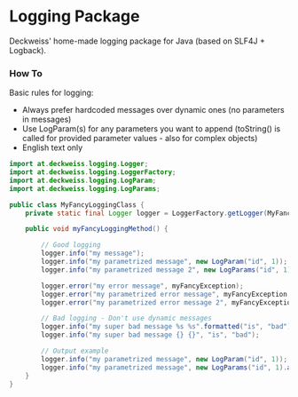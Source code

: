 # Logging Package

Deckweiss' home-made logging package for Java (based on SLF4J + Logback).

### How To

Basic rules for logging:

- Always prefer hardcoded messages over dynamic ones (no parameters in messages)
- Use LogParam(s) for any parameters you want to append (toString() is called for provided parameter values - also for complex objects)
- English text only

```java
import at.deckweiss.logging.Logger;
import at.deckweiss.logging.LoggerFactory;
import at.deckweiss.logging.LogParam;
import at.deckweiss.logging.LogParams;

public class MyFancyLoggingClass {
    private static final Logger logger = LoggerFactory.getLogger(MyFancyClass.class);

    public void myFancyLoggingMethod() {

        // Good logging
        logger.info("my message");
        logger.info("my parametrized message", new LogParam("id", 1));
        logger.info("my parametrized message 2", new LogParams("id", 1).add("name", "UsernameTest").add("user", complexUser));

        logger.error("my error message", myFancyException);
        logger.error("my parametrized error message", myFancyException, new LogParam("id", 1));
        logger.error("my parametrized error message 2", myFancyException, new LogParams("id", 1).add("name", "UsernameTest"));

        // Bad logging - Don't use dynamic messages
        logger.info("my super bad message %s %s".formatted("is", "bad"));
        logger.info("my super bad message {} {}", "is", "bad");

        // Output example
        logger.info("my parametrized message", new LogParam("id", 1)); // my parametrized message [id="1"]
        logger.info("my parametrized message", new LogParams("id", 1).add("user", user)); // my parametrized message [id="1", user="<whatever user.toString() returns>"]
    }
}
```
